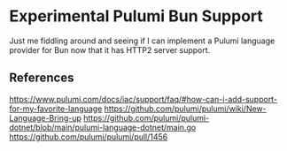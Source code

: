 # Experimental Pulumi Bun Support

Just me fiddling around and seeing if I can implement a Pulumi language provider for Bun now that it has HTTP2 server support.

## References

<https://www.pulumi.com/docs/iac/support/faq/#how-can-i-add-support-for-my-favorite-language>
<https://github.com/pulumi/pulumi/wiki/New-Language-Bring-up>
<https://github.com/pulumi/pulumi-dotnet/blob/main/pulumi-language-dotnet/main.go>
<https://github.com/pulumi/pulumi/pull/1456>
